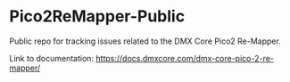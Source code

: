 # Pico2ReMapper-Public
Public repo for tracking issues related to the DMX Core Pico2 Re-Mapper.

Link to documentation: https://docs.dmxcore.com/dmx-core-pico-2-re-mapper/
